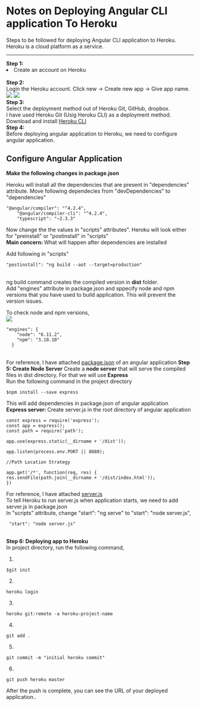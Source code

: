 # Notes on Deploying Angular CLI application To Heroku
Steps to be followed for deploying Angular CLI application to Heroku. <br>
Heroku is a cloud platform as a service.
<hr>
<strong>Step 1:</strong> <br>
<li>Create an account on Heroku</li> <br>
<strong>Step 2:</strong> <br>
Login the Heroku account.
Click new -> Create new app -> Give app name.
<br>
<img src = "https://github.com/patilankita79/Notes_DeployingAngularCLIAppToHeroku/blob/master/Screenshots_DeployAppToHeroku/Screenshot%202017-09-25%2020.22.23.png" />
<img src = "https://github.com/patilankita79/Notes_DeployingAngularCLIAppToHeroku/blob/master/Screenshots_DeployAppToHeroku/Screenshot%202017-09-25%2020.22.41.png" />
<br>
<strong>Step 3:</strong> <br>
Select the deployment method out of Heroku Git, GitHub, dropbox. <br>
I have used Heroku Git (Usig Heroku CLI) as a deployment method. <br>
Download and install <a href = "https://devcenter.heroku.com/articles/heroku-cli">Heroku CLI</a> <br>
<strong>Step 4:</strong> <br>
Before deploying angular application to Heroku, we need to configure angular application. <br>

<h2>Configure Angular Application </h2>

<strong>Make the following changes in package.json </strong> <br>

Heroku will install all the dependencies that are present in "dependencies" attribute. 
Move following dependecies from "devDependencies" to "dependencies"
```
"@angular/compiler": "^4.2.4",
    "@angular/compiler-cli": "^4.2.4",
    "typescript": "~2.3.3"
```
        
Now change the the values in "scripts" attributes". Heroku will look either for "preinstall" or "postinstall" in "scripts" <br>
<strong>Main concern: </strong> What will happen after dependencies are installed <br>

Add following in "scripts"
```
"postinstall": "ng build --aot --target=production"
```
<br>
ng build command creates the compiled version in <strong>dist</strong> folder.
<br>
Add "engines" attribute in package.json and sppecify node and npm versions that you have used to build application. This will prevent the version issues.

To check node and npm versions,<br>
<img src = "https://github.com/patilankita79/Notes_DeployingAngularCLIAppToHeroku/blob/master/Screenshots_DeployAppToHeroku/NodeNpmVersionInfo.png" />

```
"engines": {
    "node": "6.11.2",
    "npm": "3.10.10"
  }
```

<br>
For reference, I have attached <a href="https://github.com/patilankita79/Notes_DeployingAngularCLIAppToHeroku/blob/master/package.json">package.json</a> of an angular application
<strong>Step 5: Create Node Server</strong>
Create a <strong>node server</strong> that will serve the compiled files in dist directory. For that we will use<strong> Express</strong> <br>
Run the following command in the project directory

```
$npm install --save express
```

This will add dependencies in package.json of angular application<br>
<strong>Express server: </strong>Create server.js in the root directory of angular application

```
const express = require('express');
const app = express();
const path = require('path');

app.use(express.static(__dirname + '/dist'));

app.listen(process.env.PORT || 8080);

//Path Location Strategy

app.get('/*', function(req, res) {
res.sendFile(path.join(__dirname + '/dist/index.html'));
})
```
For reference, I have attached <a href="">server.js</a>
<br>
To tell Heroku to run server.js when application starts, we need to add server.js in package.json
<br>
In "scripts" attribute,
 change "start": "ng serve" to "start": "node server.js",
 
```
 "start": "node server.js"
 ```
<br>
<strong>Step 6: Deploying app to Heroku</strong>
<br>In project directory, run the following command,

1.
```
$git init
```

2.
```
heroku login
```
3.
```
heroku git:remote -a heroku-project-name
```
4.
```
git add .
```
5.
```
git commit -m "initial heroku commit"
```
6.
```
git push heroku master
```

After the push is complete, you can see the URL of your deployed application..

